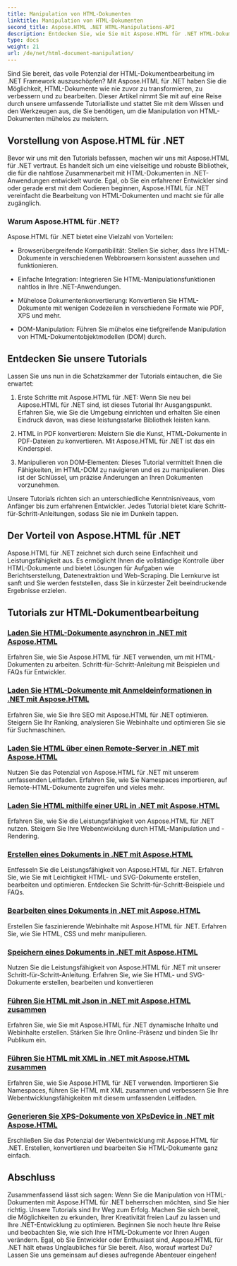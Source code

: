 ```yaml
---
title: Manipulation von HTML-Dokumenten
linktitle: Manipulation von HTML-Dokumenten
second_title: Aspose.HTML .NET HTML-Manipulations-API
description: Entdecken Sie, wie Sie mit Aspose.HTML für .NET HTML-Dokumente effizient bearbeiten können. Entdecken Sie Tutorials, die Sie durch den Prozess führen.
type: docs
weight: 21
url: /de/net/html-document-manipulation/
---
```


Sind Sie bereit, das volle Potenzial der HTML-Dokumentbearbeitung im .NET Framework auszuschöpfen? Mit Aspose.HTML für .NET haben Sie die Möglichkeit, HTML-Dokumente wie nie zuvor zu transformieren, zu verbessern und zu bearbeiten. Dieser Artikel nimmt Sie mit auf eine Reise durch unsere umfassende Tutorialliste und stattet Sie mit dem Wissen und den Werkzeugen aus, die Sie benötigen, um die Manipulation von HTML-Dokumenten mühelos zu meistern.

## Vorstellung von Aspose.HTML für .NET

Bevor wir uns mit den Tutorials befassen, machen wir uns mit Aspose.HTML für .NET vertraut. Es handelt sich um eine vielseitige und robuste Bibliothek, die für die nahtlose Zusammenarbeit mit HTML-Dokumenten in .NET-Anwendungen entwickelt wurde. Egal, ob Sie ein erfahrener Entwickler sind oder gerade erst mit dem Codieren beginnen, Aspose.HTML für .NET vereinfacht die Bearbeitung von HTML-Dokumenten und macht sie für alle zugänglich.

### Warum Aspose.HTML für .NET?

Aspose.HTML für .NET bietet eine Vielzahl von Vorteilen:

- Browserübergreifende Kompatibilität: Stellen Sie sicher, dass Ihre HTML-Dokumente in verschiedenen Webbrowsern konsistent aussehen und funktionieren.

- Einfache Integration: Integrieren Sie HTML-Manipulationsfunktionen nahtlos in Ihre .NET-Anwendungen.

- Mühelose Dokumentenkonvertierung: Konvertieren Sie HTML-Dokumente mit wenigen Codezeilen in verschiedene Formate wie PDF, XPS und mehr.

- DOM-Manipulation: Führen Sie mühelos eine tiefgreifende Manipulation von HTML-Dokumentobjektmodellen (DOM) durch.

## Entdecken Sie unsere Tutorials

Lassen Sie uns nun in die Schatzkammer der Tutorials eintauchen, die Sie erwartet:

1. Erste Schritte mit Aspose.HTML für .NET: Wenn Sie neu bei Aspose.HTML für .NET sind, ist dieses Tutorial Ihr Ausgangspunkt. Erfahren Sie, wie Sie die Umgebung einrichten und erhalten Sie einen Eindruck davon, was diese leistungsstarke Bibliothek leisten kann.

2. HTML in PDF konvertieren: Meistern Sie die Kunst, HTML-Dokumente in PDF-Dateien zu konvertieren. Mit Aspose.HTML für .NET ist das ein Kinderspiel.

3. Manipulieren von DOM-Elementen: Dieses Tutorial vermittelt Ihnen die Fähigkeiten, im HTML-DOM zu navigieren und es zu manipulieren. Dies ist der Schlüssel, um präzise Änderungen an Ihren Dokumenten vorzunehmen.

Unsere Tutorials richten sich an unterschiedliche Kenntnisniveaus, vom Anfänger bis zum erfahrenen Entwickler. Jedes Tutorial bietet klare Schritt-für-Schritt-Anleitungen, sodass Sie nie im Dunkeln tappen.

## Der Vorteil von Aspose.HTML für .NET

Aspose.HTML für .NET zeichnet sich durch seine Einfachheit und Leistungsfähigkeit aus. Es ermöglicht Ihnen die vollständige Kontrolle über HTML-Dokumente und bietet Lösungen für Aufgaben wie Berichtserstellung, Datenextraktion und Web-Scraping. Die Lernkurve ist sanft und Sie werden feststellen, dass Sie in kürzester Zeit beeindruckende Ergebnisse erzielen.

## Tutorials zur HTML-Dokumentbearbeitung
### [Laden Sie HTML-Dokumente asynchron in .NET mit Aspose.HTML](./load-html-doc-asynchronously/)
Erfahren Sie, wie Sie Aspose.HTML für .NET verwenden, um mit HTML-Dokumenten zu arbeiten. Schritt-für-Schritt-Anleitung mit Beispielen und FAQs für Entwickler.
### [Laden Sie HTML-Dokumente mit Anmeldeinformationen in .NET mit Aspose.HTML](./load-html-doc-with-credentials/)
Erfahren Sie, wie Sie Ihre SEO mit Aspose.HTML für .NET optimieren. Steigern Sie Ihr Ranking, analysieren Sie Webinhalte und optimieren Sie sie für Suchmaschinen.
### [Laden Sie HTML über einen Remote-Server in .NET mit Aspose.HTML](./load-html-using-remote-server/)
Nutzen Sie das Potenzial von Aspose.HTML für .NET mit unserem umfassenden Leitfaden. Erfahren Sie, wie Sie Namespaces importieren, auf Remote-HTML-Dokumente zugreifen und vieles mehr.
### [Laden Sie HTML mithilfe einer URL in .NET mit Aspose.HTML](./load-html-using-url/)
Erfahren Sie, wie Sie die Leistungsfähigkeit von Aspose.HTML für .NET nutzen. Steigern Sie Ihre Webentwicklung durch HTML-Manipulation und -Rendering.
### [Erstellen eines Dokuments in .NET mit Aspose.HTML](./creating-a-document/)
Entfesseln Sie die Leistungsfähigkeit von Aspose.HTML für .NET. Erfahren Sie, wie Sie mit Leichtigkeit HTML- und SVG-Dokumente erstellen, bearbeiten und optimieren. Entdecken Sie Schritt-für-Schritt-Beispiele und FAQs.
### [Bearbeiten eines Dokuments in .NET mit Aspose.HTML](./editing-a-document/)
Erstellen Sie faszinierende Webinhalte mit Aspose.HTML für .NET. Erfahren Sie, wie Sie HTML, CSS und mehr manipulieren.
### [Speichern eines Dokuments in .NET mit Aspose.HTML](./saving-a-document/)
Nutzen Sie die Leistungsfähigkeit von Aspose.HTML für .NET mit unserer Schritt-für-Schritt-Anleitung. Erfahren Sie, wie Sie HTML- und SVG-Dokumente erstellen, bearbeiten und konvertieren
### [Führen Sie HTML mit Json in .NET mit Aspose.HTML zusammen](./merge-html-with-json/)
Erfahren Sie, wie Sie mit Aspose.HTML für .NET dynamische Inhalte und Webinhalte erstellen. Stärken Sie Ihre Online-Präsenz und binden Sie Ihr Publikum ein.
### [Führen Sie HTML mit XML in .NET mit Aspose.HTML zusammen](./merge-html-with-xml/)
Erfahren Sie, wie Sie Aspose.HTML für .NET verwenden. Importieren Sie Namespaces, führen Sie HTML mit XML zusammen und verbessern Sie Ihre Webentwicklungsfähigkeiten mit diesem umfassenden Leitfaden.
### [Generieren Sie XPS-Dokumente von XPsDevice in .NET mit Aspose.HTML](./generate-xps-documents-by-xpsdevice/)
Erschließen Sie das Potenzial der Webentwicklung mit Aspose.HTML für .NET. Erstellen, konvertieren und bearbeiten Sie HTML-Dokumente ganz einfach.

## Abschluss

Zusammenfassend lässt sich sagen: Wenn Sie die Manipulation von HTML-Dokumenten mit Aspose.HTML für .NET beherrschen möchten, sind Sie hier richtig. Unsere Tutorials sind Ihr Weg zum Erfolg. Machen Sie sich bereit, die Möglichkeiten zu erkunden, Ihrer Kreativität freien Lauf zu lassen und Ihre .NET-Entwicklung zu optimieren. Beginnen Sie noch heute Ihre Reise und beobachten Sie, wie sich Ihre HTML-Dokumente vor Ihren Augen verändern. Egal, ob Sie Entwickler oder Enthusiast sind, Aspose.HTML für .NET hält etwas Unglaubliches für Sie bereit. Also, worauf wartest Du? Lassen Sie uns gemeinsam auf dieses aufregende Abenteuer eingehen!